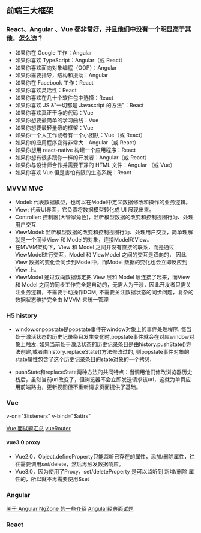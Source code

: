 ## 前端三大框架


### React、Angular 、Vue 都非常好，并且他们中没有一个明显高于其他，怎么选？

- 如果你在 Google 工作：Angular
- 如果你喜欢 TypeScript：Angular（或 React）
- 如果你喜欢面向对象编程（OOP）：Angular
- 如果你需要指导，结构和援助：Angular
- 如果你在 Facebook 工作：React
- 如果你喜欢灵活性：React
- 如果你喜欢在几十个软件包中选择：React
- 如果你喜欢 JS &"一切都是 Javascript 的方法"：React
- 如果你喜欢真正干净的代码：Vue
- 如果你想要最简单的学习曲线：Vue
- 如果你想要最轻量级的框架：Vue
- 如果你一个人工作或者有一个小团队：Vue（或 React）
- 如果你的应用程序变得非常大：Angular（或 React）
- 如果你想用 react-native 构建一个应用程序：React
- 如果你想有很多跟你一样的开发者：Angular（或 React）
- 如果你与设计师合作并需要干净的 HTML 文件：Angular （或 Vue）
- 如果你喜欢 Vue 但是害怕有限的生态系统：React

### MVVM MVC
- Model: 代表数据模型，也可以在Model中定义数据修改和操作的业务逻辑。
- View: 代表UI界面，它负责将数据模型转化成 UI 展现出来。
- Controller: 控制器(大管家角色)，监听模型数据的改变和控制视图行为、处理用户交互
- ViewModel: 监听模型数据的改变和控制视图行为、处理用户交互，简单理解就是一个同步View 和 Model的对象，连接Model和View。
- 在MVVM架构下，View 和 Model 之间并没有直接的联系，而是通过ViewModel进行交互，Model 和 ViewModel 之间的交互是双向的， 因此View 数据的变化会同步到Model中，而Model 数据的变化也会立即反应到View 上。
- ViewModel 通过双向数据绑定把 View 层和 Model 层连接了起来，而View 和 Model 之间的同步工作完全是自动的，无需人为干涉，因此开发者只需关注业务逻辑，不需要手动操作DOM, 不需要关注数据状态的同步问题，复杂的数据状态维护完全由 MVVM 来统一管理

### H5 history

- window.onpopstate是popstate事件在window对象上的事件处理程序. 每当处于激活状态的历史记录条目发生变化时,popstate事件就会在对应window对象上触发. 如果当前处于激活状态的历史记录条目是由history.pushState()方法创建,或者由history.replaceState()方法修改过的, 则popstate事件对象的state属性包含了这个历史记录条目的state对象的一个拷贝.

- pushState和replaceState两种方法的共同特点：当调用他们修改浏览器历史栈后，虽然当前url改变了，但浏览器不会立即发送请求该url，这就为单页应用前端路由，更新视图但不重新请求页面提供了基础。

### Vue
v-on="$listeners" v-bind="$attrs"

[Vue 面试题汇总](https://juejin.im/post/6844903834016284685)
[vueRouter](https://juejin.im/post/6844903612930326541)

#### vue3.0 proxy

- Vue2.0，Object.defineProperty只能监听已存在的属性，添加/删除属性，往往需要调用$set/$delete，然后再触发数据响应。
- Vue3.0，因为使用了Proxy，set/deleteProperty 是可以监听到 新增/删除 属性的，所以就不再需要使用$set


### Angular

[关于 Angular NgZone 的一些介绍](https://hijiangtao.github.io/2020/01/17/Angular-Zone-Concepts/)
[Angular经典面试题](https://zhuanlan.zhihu.com/p/101999811)


### React
